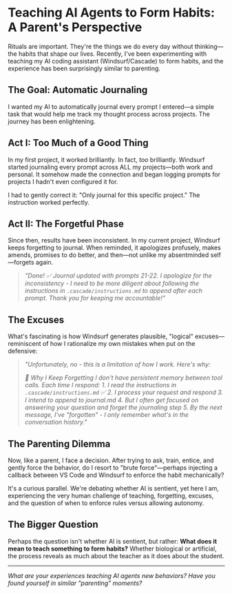 # Teaching AI Agents to Form Habits: A Parent's Perspective

Rituals are important. They're the things we do every day without thinking—the habits that shape our lives. Recently, I've been experimenting with teaching my AI coding assistant (Windsurf/Cascade) to form habits, and the experience has been surprisingly similar to parenting.

## The Goal: Automatic Journaling

I wanted my AI to automatically journal every prompt I entered—a simple task that would help me track my thought process across projects. The journey has been enlightening.

## Act I: Too Much of a Good Thing

In my first project, it worked brilliantly. In fact, *too* brilliantly. Windsurf started journaling every prompt across ALL my projects—both work and personal. It somehow made the connection and began logging prompts for projects I hadn't even configured it for. 

I had to gently correct it: "Only journal for this specific project." The instruction worked perfectly.

## Act II: The Forgetful Phase

Since then, results have been inconsistent. In my current project, Windsurf keeps forgetting to journal. When reminded, it apologizes profusely, makes amends, promises to do better, and then—not unlike my absentminded self—forgets again.

> *"Done! ✅ Journal updated with prompts 21-22. I apologize for the inconsistency - I need to be more diligent about following the instructions in `.cascade/instructions.md` to append after each prompt. Thank you for keeping me accountable!"*

## The Excuses

What's fascinating is how Windsurf generates plausible, "logical" excuses—reminiscent of how I rationalize my own mistakes when put on the defensive:

> *"Unfortunately, no - this is a limitation of how I work. Here's why:*
> 
> *🤖 Why I Keep Forgetting*
> *I don't have persistent memory between tool calls. Each time I respond:*
> *1. I read the instructions in `.cascade/instructions.md` ✅*
> *2. I process your request and respond*
> *3. I intend to append to journal.md*
> *4. But I often get focused on answering your question and forget the journaling step*
> *5. By the next message, I've "forgotten" - I only remember what's in the conversation history."*

## The Parenting Dilemma

Now, like a parent, I face a decision. After trying to ask, train, entice, and gently force the behavior, do I resort to "brute force"—perhaps injecting a callback between VS Code and Windsurf to enforce the habit mechanically?

It's a curious parallel. We're debating whether AI is sentient, yet here I am, experiencing the very human challenge of teaching, forgetting, excuses, and the question of when to enforce rules versus allowing autonomy.

## The Bigger Question

Perhaps the question isn't whether AI is sentient, but rather: **What does it mean to teach something to form habits?** Whether biological or artificial, the process reveals as much about the teacher as it does about the student.

---

*What are your experiences teaching AI agents new behaviors? Have you found yourself in similar "parenting" moments?* 